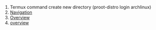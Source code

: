 1. Termux command create new directory (proot-distro login archlinux) 
2. [Navigation](/android/nav/Count_of_navigatione.canvas)
3. [Overview](/android/components/overview.canvas)
5. [overview](overview.md)